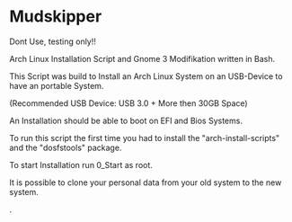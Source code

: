 # Mudskipper
Dont Use, testing only!!

Arch Linux Installation Script and Gnome 3 Modifikation 
written in Bash.

This Script was build to Install an Arch Linux System on an USB-Device 
to have an portable System.

(Recommended USB Device: USB 3.0 + More then 30GB Space)

An Installation should be able to boot on EFI and Bios Systems.

To run this script the first time you had to install 
the "arch-install-scripts" and the "dosfstools" package.

To start Installation run 0_Start as root.

It is possible to clone your personal data from your old system to the new system.


.


